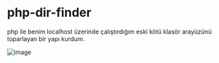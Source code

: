 # php-dir-finder
php ile benim localhost üzerinde çalıştırdığım eski kötü klasör arayüzünü toparlayan bir yapı kurdum.

![image](https://github.com/hamer1818/php-dir-finder/assets/47240233/d82ccb7c-0f58-4fe2-b8f2-dac5b53db085)
